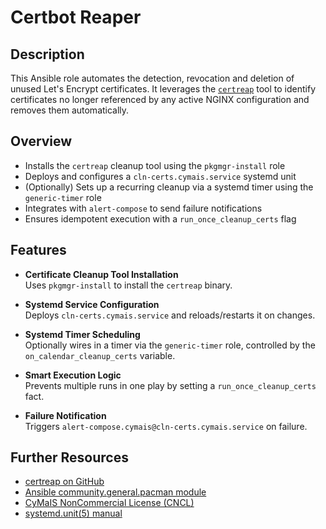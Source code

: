 # Certbot Reaper

## Description

This Ansible role automates the detection, revocation and deletion of unused Let's Encrypt certificates. It leverages the [`certreap`](https://github.com/kevinveenbirkenbach/certreap) tool to identify certificates no longer referenced by any active NGINX configuration and removes them automatically.

## Overview

- Installs the `certreap` cleanup tool using the `pkgmgr-install` role
- Deploys and configures a `cln-certs.cymais.service` systemd unit
- (Optionally) Sets up a recurring cleanup via a systemd timer using the `generic-timer` role
- Integrates with `alert-compose` to send failure notifications
- Ensures idempotent execution with a `run_once_cleanup_certs` flag

## Features

- **Certificate Cleanup Tool Installation**  
  Uses `pkgmgr-install` to install the `certreap` binary.

- **Systemd Service Configuration**  
  Deploys `cln-certs.cymais.service` and reloads/restarts it on changes.

- **Systemd Timer Scheduling**  
  Optionally wires in a timer via the `generic-timer` role, controlled by the `on_calendar_cleanup_certs` variable.

- **Smart Execution Logic**  
  Prevents multiple runs in one play by setting a `run_once_cleanup_certs` fact.

- **Failure Notification**  
  Triggers `alert-compose.cymais@cln-certs.cymais.service` on failure.

## Further Resources

- [certreap on GitHub](https://github.com/kevinveenbirkenbach/certreap)  
- [Ansible community.general.pacman module](https://docs.ansible.com/ansible/latest/collections/community/general/pacman_module.html)  
- [CyMaIS NonCommercial License (CNCL)](https://s.veen.world/cncl)  
- [systemd.unit(5) manual](https://www.freedesktop.org/software/systemd/man/systemd.unit.html)  
